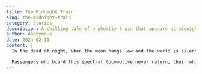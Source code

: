 ```yaml
---
title: The Midnight Train
slug: the-midnight-train
category: Stories
description: A chilling tale of a ghostly train that appears at midnight, carrying souls trapped between worlds.
author: Anonymous
date: 2024-02-11
content: |
  In the dead of night, when the moon hangs low and the world is silent, the Midnight Train emerges from the mist. Its rusted tracks glimmer with an unearthly sheen, and the carriages creak with the weight of forgotten souls.

  Passengers who board this spectral locomotive never return, their whispers echoing through the empty compartments, telling tales of a journey without end.
---
```

